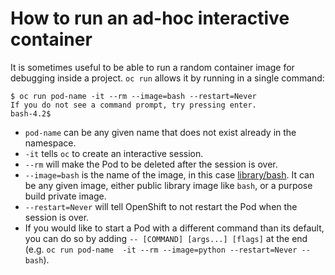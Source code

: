 # How to run an ad-hoc interactive container

It is sometimes useful to be able to run a random container image for debugging inside a project. `oc run` allows it by running in a single command:

```
$ oc run pod-name -it --rm --image=bash --restart=Never
If you do not see a command prompt, try pressing enter.
bash-4.2$
```

* `pod-name` can be any given name that does not exist already in the namespace.
* `-it` tells  `oc` to create an interactive session.
* `--rm` will make the Pod to be deleted after the session is over.
* `--image=bash` is the name of the image, in this case [library/bash](https://hub.docker.com/_/bash). It can be any given image, either public library image like `bash`, or a purpose build private image.
* `--restart=Never` will tell OpenShift to not restart the Pod when the session is over.
* If you would like to start a Pod with a different command than its default, you can do so by adding `-- [COMMAND] [args...] [flags]` at the end (e.g. `oc run pod-name  -it --rm --image=python --restart=Never -- bash`). 
